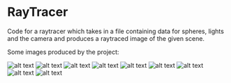 # RayTracer

Code for a raytracer which takes in a file containing data for spheres, lights and the camera and produces a raytraced image of the given scene.

Some images produced by the project:

![alt text](/RayTracer/testDiffuse.png)
![alt text](/RayTracer/testIllum.png)
![alt text](/RayTracer/testImgPlane.png)
![alt text](/RayTracer/testIntersection.png)
![alt text](/RayTracer/testParsing.png)
![alt text](/RayTracer/testReflection.png)
![alt text](/RayTracer/testSample.png)
![alt text](/RayTracer/testShadow.png)
![alt text](/RayTracer/testSpecular.png)
